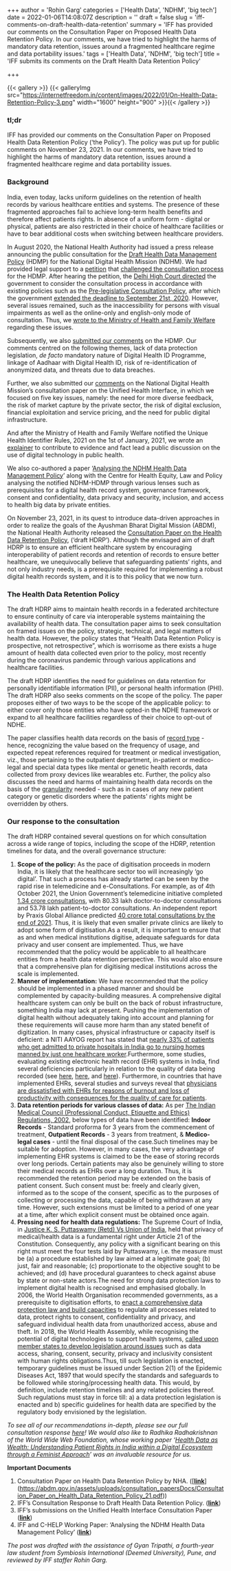 +++
author = 'Rohin Garg'
categories = ['Health Data', 'NDHM', 'big tech']
date = 2022-01-06T14:08:07Z
description = ''
draft = false
slug = 'iff-comments-on-draft-health-data-retention'
summary = 'IFF has provided our comments on the Consultation Paper on Proposed Health Data Retention Policy. In our comments, we have tried to highlight the harms of mandatory data retention, issues around a fragmented healthcare regime and data portability issues.'
tags = ['Health Data', 'NDHM', 'big tech']
title = 'IFF submits its comments on the Draft Health Data Retention Policy'

+++


{{< gallery >}}
{{< galleryImg  src="https://internetfreedom.in/content/images/2022/01/On-Health-Data-Retention-Policy-3.png" width="1600" height="900" >}}{{< /gallery >}}

>>>> <form><script src="https://checkout.razorpay.com/v1/payment-button.js" data-payment_button_id="pl_HLkgeWGQLMuddp" async> </script> </form>

### tl;dr

IFF has provided our comments on the Consultation Paper on Proposed Health Data Retention Policy (‘the Policy’). The policy was put up for public comments on November 23, 2021. In our comments, we have tried to highlight the harms of mandatory data retention, issues around a fragmented healthcare regime and data portability issues.

### Background

India, even today, lacks uniform guidelines on the retention of health records by various healthcare entities and systems. The presence of these fragmented approaches fail to achieve long-term health benefits and therefore affect patients rights. In absence of a uniform form - digital or physical, patients are also restricted in their choice of healthcare facilities or have to bear additional costs when switching between healthcare providers.

In August 2020, the National Health Authority had issued a press release announcing the public consultation for the [Draft Health Data Management Policy](https://www.medianama.com/wp-content/uploads/National-Digital-Health-Mission-Health-Data-Management-Policy.pdf) (HDMP) for the National Digital Health Mission (NDHM). We had provided legal support to a [petition](https://drive.google.com/file/d/1uhbFrOMNd5W12QOaNveU1WlcYP3AqPJH/view?usp=sharing) that [challenged the consultation process](https://internetfreedom.in/ndhm-data-policy-delhi-hc/) for the HDMP. After hearing the petition, the [Delhi High Court directed](https://drive.google.com/file/d/1RdMEd1WBh22SqfptR7_N210bnFfFkA5v/view) the government to consider the consultation process in accordance with existing policies such as the [Pre-legislative Consultation Policy](https://legislative.gov.in/documents/pre-legislative-consultation-policy), after which the government [extended the deadline to September 21st, 2020](https://ehealth.eletsonline.com/2020/09/nha-extends-the-consultation-date-of-draft-health-data-management-policy/). However, several issues remained, such as the inaccessibility for persons with visual impairments as well as the online-only and english-only mode of consultation. Thus, we [wrote to the Ministry of Health and Family Welfare](https://internetfreedom.in/ndhm-data-policy-representation/) regarding these issues.

Subsequently, we also [submitted our comments](https://internetfreedom.in/ndhm-data-privacy-policy-consultation-submission/) on the HDMP. Our comments centred on the following themes, lack of data protection legislation, _de facto_ mandatory nature of Digital Health ID Programme, linkage of Aadhaar with Digital Health ID, risk of re-identification of anonymized data, and threats due to data breaches.

Further, we also submitted our [comments](https://internetfreedom.in/read-our-submission-on-the-unified-health-interface-consultation-paper/) on the National Digital Health Mission’s consultation paper on the Unified Health Interface, in which we focused on five key issues, namely: the need for more diverse feedback, the risk of market capture by the private sector, the risk of digital exclusion, financial exploitation and service pricing, and the need for public digital infrastructure.

And after the Ministry of Health and Family Welfare notified the Unique Health Identifier Rules, 2021 on the 1st of January, 2021, we wrote an [explainer](https://internetfreedom.in/health-id-rules-explainer/) to contribute to evidence and fact lead a public discussion on the use of digital technology in public health.

We also co-authored a paper ‘[Analysing the NDHM Health Data Management Policy](https://papers.ssrn.com/sol3/papers.cfm?abstract_id=3947598)’ along with the Centre for Health Equity, Law and Policy analysing the notified NDHM-HDMP through various lenses such as prerequisites for a digital health record system, governance framework, consent and confidentiality, data privacy and security, inclusion, and access to health big data by private entities.

On November 23, 2021, in its quest to introduce data-driven approaches in order to realize the goals of the Ayushman Bharat Digital Mission (ABDM), the National Health Authority released the [Consultation Paper on the Health Data Retention Policy](https://abdm.gov.in/assets/uploads/consultation_papersDocs/Consultation_Paper_on_Health_Data_Retention_Policy_21.pdf), (‘draft HDRP’). Although the envisaged aim of draft HDRP is to ensure an efficient healthcare system by encouraging interoperability of patient records and retention of records to ensure better healthcare, we unequivocally believe that safeguarding patients’ rights, and not only industry needs, is a prerequisite required for implementing a robust digital health records system, and it is to this policy that we now turn.

### The Health Data Retention Policy

The draft HDRP aims to maintain health records in a federated architecture to ensure continuity of care via interoperable systems maintaining the availability of health data. The consultation paper aims to seek consultation on framed issues on the policy, strategic, technical, and legal matters of health data. However, the policy states that “Health Data Retention Policy is prospective, not retrospective”,  which is worrisome as there exists a huge amount of health data collected even prior to the policy, most recently during the coronavirus pandemic through various applications and healthcare facilities.

The draft HDRP identifies the need for guidelines on data retention for personally identifiable information (PII), or personal health information (PHI).  The draft HDRP also seeks comments on the scope of the policy. The paper proposes either of two ways to be the scope of the applicable policy: to either cover only those entities who have opted-in the NDHE framework or expand to all healthcare facilities regardless of their choice to opt-out of NDHE.

The paper classifies health data records on the basis of [record type](https://abdm.gov.in/assets/uploads/consultation_papersDocs/Consultation_Paper_on_Health_Data_Retention_Policy_21.pdf#page=27) - hence, recognizing the value based on the frequency of usage, and expected repeat references required for treatment or medical investigation, viz., those pertaining to the outpatient department, in-patient or medico-legal and special data types like mental or genetic health records, data collected from proxy devices like wearables etc. Further, the policy also discusses the need and harms of maintaining health data records on the basis of the [granularity](https://abdm.gov.in/assets/uploads/consultation_papersDocs/Consultation_Paper_on_Health_Data_Retention_Policy_21.pdf#page=29) needed - such as in cases of any new patient category or genetic disorders where the patients' rights might be overridden by others.

### Our response to the consultation

The draft HDRP contained several questions on for which consultation across a wide range of topics, including the scope of the HDRP, retention timelines for data, and the overall governance structure:

1. ******Scope of the policy:****** As the pace of digitisation proceeds in modern India, it is likely that the healthcare sector too will increasingly ‘go digital’. That such a process has already started can be seen by the rapid rise in telemedicine and e-Consultations. For example, as of 4th October 2021, the Union Government’s telemedicine initiative completed [1.34 crore consultations](https://pib.gov.in/PressReleasePage.aspx?PRID=1760862), with 80.33 lakh doctor-to-doctor consultations and 53.78 lakh patient-to-doctor consultations. An independent report by Praxis Global Alliance predicted [40 crore total consultations by the end of 2021](https://www.business-standard.com/article/economy-policy/online-doctor-consultations-cross-4-bn-in-india-in-fy21-praxis-report-121082000743_1.html). Thus, it is likely that even smaller private clinics are likely to adopt some form of digitisation.As a result, it is important to ensure that as and when medical institutions digitise, adequate safeguards for data privacy and user consent are implemented. Thus, we have recommended that the policy would be applicable to all healthcare entities from a health data retention perspective. This would also ensure that a comprehensive plan for digitising medical institutions across the scale is implemented.
2. ******Manner of implementation:****** We have recommended that the policy should be implemented in a phased manner and should be complemented by capacity-building measures. A comprehensive digital healthcare system can only be built on the back of robust infrastructure, something India may lack at present. Pushing the implementation of digital health without adequately taking into account and planning for these requirements will cause more harm than any stated benefit of digitization. In many cases, physical infrastructure or capacity itself is deficient: a NITI AAYOG report has stated that [nearly 33% of patients who get admitted to private hospitals in India go to nursing homes manned by just one healthcare worker](https://www.niti.gov.in/sites/default/files/2019-11/NitiAayogBook_compressed_1.pdf).Furthermore, some studies, evaluating existing electronic health record (EHR) systems in India, find several deficiencies particularly in relation to the quality of data being recorded (see [here](https://pubmed.ncbi.nlm.nih.gov/26872353/), [here](https://pubmed.ncbi.nlm.nih.gov/30539886/), and [here](https://www.researchgate.net/publication/323143677_Grand_Challenges_of_Public_Health_How_can_Health_Information_Systems_Support_Facing_Them)). Furthermore, in countries that have implemented EHRs, several studies and surveys reveal that [physicians are dissatisfied with EHRs for reasons of burnout and loss of productivity with consequences for the quality of care for patients](https://med.stanford.edu/ehr/electronic-health-records-poll-results.html).
3. ******Data retention periods for various classes of data:****** As per [The Indian Medical Council (Professional Conduct, Etiquette and Ethics) Regulations, 2002](https://wbconsumers.gov.in/writereaddata/ACT%20&%20RULES/Relevant%20Act%20&%20Rules/Code%20of%20Medical%20Ethics%20Regulations.pdf), below types of data have been identified: **Indoor Records** - Standard proforma for 3 years from the commencement of treatment, **Outpatient Records** - 3 years from treatment, & **Medico-legal cases** -  until the final disposal of the case.Such timelines may be suitable for adoption. However, in many cases, the very advantage of implementing EHR systems is claimed to be the ease of storing records over long periods. Certain patients may also be genuinely willing to store their medical records as EHRs over a long duration. Thus, it is recommended the retention period may be extended on the basis of patient consent. Such consent must be: freely and clearly given, informed as to the scope of the consent, specific as to the purposes of collecting or processing the data, capable of being withdrawn at any time. However, such extensions must be limited to a period of one year at a time, after which explicit consent must be obtained once again.
4. ******Pressing need for health data regulations:****** The Supreme Court of India, in [Justice K. S. Puttaswamy (Retd) Vs Union of India](https://indiankanoon.org/doc/91938676/), held that privacy of medical/health data is a fundamental right under Article 21 of the Constitution. Consequently, any policy with a significant bearing on this right must meet the four tests laid by Puttaswamy, i.e. the measure must be (a) a procedure established by law aimed at a legitimate goal; (b) just, fair and reasonable; (c) proportionate to the objective sought to be achieved; and (d) have procedural guarantees to check against abuse by state or non-state actors.The need for strong data protection laws to implement digital health is recognised and emphasised globally. In 2006, the World Health Organisation recommended governments, as a prerequisite to digitisation efforts, to [enact a comprehensive data protection law and build capacities](https://apps.who.int/iris/bitstream/handle/10665/207504/9290612177_eng.pdf?sequence=1&isAllowed=y) to regulate all processes related to data, protect rights to consent, confidentiality and privacy, and safeguard individual health data from unauthorized access, abuse and theft. In 2018, the World Health Assembly, while recognising the potential of digital technologies to support health systems, [called upon member states to develop legislation around issues](https://apps.who.int/gb/ebwha/pdf_files/WHA71/A71_R7-en.pdf) such as data access, sharing, consent, security, privacy and inclusivity consistent with human rights obligations.Thus, till such legislation is enacted, temporary guidelines must be issued under Section 2(1) of the Epidemic Diseases Act, 1897 that would specify the standards and safeguards to be followed while storing/processing health data. This would, by definition, include retention timelines and any related policies thereof. Such regulations must stay in force till: a) a data protection legislation is enacted and b) specific guidelines for health data are specified by the regulatory body envisioned by the legislation.

_To see all of our recommendations in-depth, please see our full consultation response [here](https://drive.google.com/file/d/124iqcboTxkrPLMPX6erLXjhH1SDk_L0B/view)! We would also like to Radhika Radhakrishnan of the World Wide Web Foundation, whose working paper ‘[Health Data as Wealth: Understanding Patient Rights in India within a Digital Ecosystem through a Feminist Approach](https://cdn.internetdemocracy.in/idp/assets/downloads/reports/health-data-as-wealth/Radhakrishnan-Health-Data-as-Wealth.pdf)’ was an invaluable resource for us._

**Important Documents**

1. Consultation Paper on Health Data Retention Policy by NHA. ([[**link**](https://cdn.internetdemocracy.in/idp/assets/downloads/reports/health-data-as-wealth/Radhakrishnan-Health-Data-as-Wealth.pdf)](https://abdm.gov.in/assets/uploads/consultation_papersDocs/Consultation_Paper_on_Health_Data_Retention_Policy_21.pdf))
2. IFF’s Consultation Response to Draft Health Data Retention Policy. ([**link**](https://drive.google.com/file/d/124iqcboTxkrPLMPX6erLXjhH1SDk_L0B/view?usp=sharing))
3. IFF’s submissions on the Unified Health Interface Consultation Paper ([**link**](https://ndhm.gov.in/assets/uploads/consultation_papersDocs/UHI_Consultation_Paper.pdf))
4. IFF and C-HELP Working Paper: ‘Analysing the NDHM Health Data Management Policy’ ([**link**](https://drive.google.com/file/d/1sEBg-syzsbe159x4PGkAHzcZilct0cQq/view))

_The post was drafted with the assistance of Gyan Tripathi, a fourth-year law student from Symbiosis International (Deemed University), Pune, and reviewed by IFF staffer Rohin Garg._

> > > <form><script src="https://cdn.razorpay.com/static/widget/subscription-button.js" data-subscription_button_id="pl_HLk5qU1K35hmPH" data-button_theme="brand-color" async> </script> </form>

